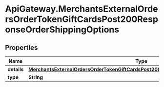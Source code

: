 # ApiGateway.MerchantsExternalOrdersOrderTokenGiftCardsPost200ResponseOrderShippingOptions

## Properties

Name | Type | Description | Notes
------------ | ------------- | ------------- | -------------
**details** | [**MerchantsExternalOrdersOrderTokenGiftCardsPost200ResponseOrderShippingOptionsDetails**](MerchantsExternalOrdersOrderTokenGiftCardsPost200ResponseOrderShippingOptionsDetails.md) |  | [optional] 
**type** | **String** |  | [optional] 


